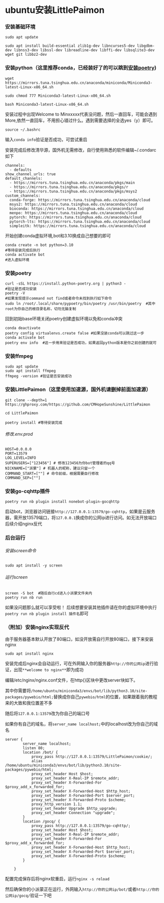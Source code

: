 # ubuntu安装LittlePaimon

### 安装基础环境

```
sudo apt update
```

```
sudo apt install build-essential zlib1g-dev libncurses5-dev libgdbm-dev libnss3-dev libssl-dev libreadline-dev libffi-dev libsqlite3-dev wget git libbz2-dev
```

### 安装python（这里推荐conda，已经装好了的可以跳到[安装poetry](#安装poetry))

```
wget https://mirrors.tuna.tsinghua.edu.cn/anaconda/miniconda/Miniconda3-latest-Linux-x86_64.sh
```

```
sudo chmod 777 Miniconda3-latest-Linux-x86_64.sh
```

```
bash Miniconda3-latest-Linux-x86_64.sh
```

安装过程中出现Welcome to Minxxxxx代表没问题，然后一直回车，可能会遇到More,依然一直回车，不用担心错过什么。遇到需要选择的全选yes（y）即可。

```
source ~/.bashrc
```

输入`conda info`验证是否成功，可尝试重启

安装完成后修改清华源，国外机无需修改，自行使用熟悉的软件编辑~/.condarc如下

```
channels:
  - defaults
show_channel_urls: true
default_channels:
  - https://mirrors.tuna.tsinghua.edu.cn/anaconda/pkgs/main
  - https://mirrors.tuna.tsinghua.edu.cn/anaconda/pkgs/r
  - https://mirrors.tuna.tsinghua.edu.cn/anaconda/pkgs/msys2
custom_channels:
  conda-forge: https://mirrors.tuna.tsinghua.edu.cn/anaconda/cloud
  msys2: https://mirrors.tuna.tsinghua.edu.cn/anaconda/cloud
  bioconda: https://mirrors.tuna.tsinghua.edu.cn/anaconda/cloud
  menpo: https://mirrors.tuna.tsinghua.edu.cn/anaconda/cloud
  pytorch: https://mirrors.tuna.tsinghua.edu.cn/anaconda/cloud
  pytorch-lts: https://mirrors.tuna.tsinghua.edu.cn/anaconda/cloud
  simpleitk: https://mirrors.tuna.tsinghua.edu.cn/anaconda/cloud
```

开始创建conda虚拟环境,bot和3.10换成自己想要的即可

```text
conda create -n bot python=3.10
#等待安装完成后执行
conda activate bot
#进入虚拟环境
```

### 安装poetry

```
curl -sSL https://install.python-poetry.org | python3 -
#验证是否成功安装
poetry -V
#如果发现提示command not find或者命令未找到执行如下命令
sudo ln /root/.local/share/pypoetry/bin/poetry /usr/bin/poetry  #其中root为你自己的根目录名称，切勿无脑复制
```

回到初始base环境关闭poetry创建虚拟环境以免和conda冲突

```
conda deactivate
poetry config virtualenvs.create false #如果没装conda可以跳过这一步
conda activate bot
poetry env info  #这一步用来验证是否成功，如果返回python版本是你之前创建的就可
```

### 安装ffmpeg

```
sudo apt update
sudo apt install ffmpeg
ffmpeg -version #验证是否安装成功
```

### 安装LittlePaimon（这里使用加速源，国外机请删掉前面加速源）

```
git clone --depth=1 https://ghproxy.com/https://github.com/CMHopeSunshine/LittlePaimon
```

```
cd LittlePaimon
```

```
poetry install #等待安装完成
```

###### 修改.env.prod

```
HOST=0.0.0.0
PORT=13579
LOG_LEVEL=INFO
SUPERUSERS=["123456"] # 修改123456为你bot管理者的qq号
NICKNAME=["派蒙"] # 机器人的昵称，建议只留一个
COMMAND_START=[""] # 命令前缀，根据需要自行修改
COMMAND_SEP=[""]
```

### 安装go-cqhttp插件

```
poetry run nb plugin install nonebot-plugin-gocqhttp
```

启动bot，浏览器访问链接`http://127.0.0.1:13579/go-cqhttp`，如果是云服务器，需开放13579端口，将`127.0.0.1`换成你的公网ip进行访问。如无法开放端口后续介绍nginx反代

### 后台运行

###### 安装screen命令

```
sudo apt install -y screen
```

###### 运行screen

```
screen -S bot  #随后自行cd进入小派蒙文件夹内
poetry run nb run
```

如果没问题那么就可以享受啦！
后续想要安装其他插件请在你的虚拟环境中执行`poetry run nb plugin install 插件名`即可



### （附加）安装nginx实现反代

由于服务器基本默认开放了80端口，如没开放需自行开放80端口，接下来安装nginx

```
sudo apt install nginx
```

安装完成后nginx会自动运行，可在外网输入你的服务器`http://你的公网ip`进行验证，出现`**welcome to nginx**`即为成功

编辑/etc/nginx/nginx.conf文件，在http{}区块中更改server块如下。

其中你需要将`/home/ubuntu/miniconda3/envs/bot/lib/python3.10/site-packages/pywebio/html;`替换成你自己`pywebio/html`的位置，如果跟着我的教程来的大致和我位置差不多

随后将`127.0.0.1:13579`改为你自己的端口号

如果你有自己的域名，将`server_name localhost;`中的localhost改为你自己的域名

```
server {
		server_name localhost;
		listen 80;
		location /bot/ {
			proxy_pass http://127.0.0.1:13579/LittlePaimon/cookie/;
			alias /home/ubuntu/miniconda3/envs/bot/lib/python3.10/site-packages/pywebio/html;
			proxy_set_header Host $host;
			proxy_set_header X-Real-IP $remote_addr;
			proxy_set_header X-Forwarded-For $proxy_add_x_forwarded_for;
			proxy_set_header X-Forwarded-Host $http_host;
			proxy_set_header X-Forwarded-Port $server_port;
			proxy_set_header X-Forwarded-Proto $scheme;
			proxy_http_version 1.1;
			proxy_set_header Upgrade $http_upgrade;
			proxy_set_header Connection "upgrade";
		}
		location /gocq/ {
			proxy_pass http://127.0.0.1:13579/go-cqhttp/;
			proxy_set_header Host $host;
			proxy_set_header X-Real-IP $remote_addr;
			proxy_set_header X-Forwarded-For $proxy_add_x_forwarded_for;
			proxy_set_header X-Forwarded-Host $http_host;
			proxy_set_header X-Forwarded-Port $server_port;
			proxy_set_header X-Forwarded-Proto $scheme;
		}

	}
```

配置完成保存后将nginx软重启，运行`nginx -s reload`

然后确保你的小派蒙正在运行，外网输入`http://你的公网ip/bot/`或者`http://你的公网ip/gocq/`验证一下吧
